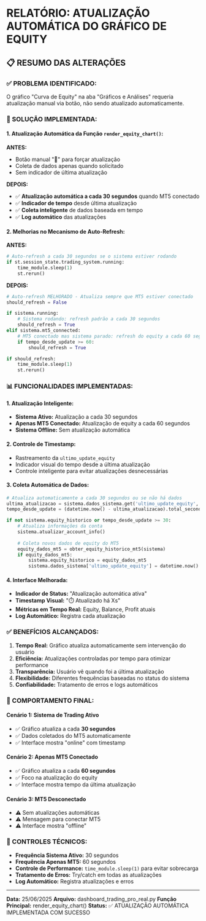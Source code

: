# RELATÓRIO: ATUALIZAÇÃO AUTOMÁTICA DO GRÁFICO DE EQUITY

## 📋 RESUMO DAS ALTERAÇÕES

### ✅ PROBLEMA IDENTIFICADO:
O gráfico "Curva de Equity" na aba "Gráficos e Análises" requeria atualização manual via botão, não sendo atualizado automaticamente.

### 🔄 SOLUÇÃO IMPLEMENTADA:

#### **1. Atualização Automática da Função `render_equity_chart()`:**

**ANTES:**
- Botão manual "🔄" para forçar atualização
- Coleta de dados apenas quando solicitado
- Sem indicador de última atualização

**DEPOIS:**
- ✅ **Atualização automática a cada 30 segundos** quando MT5 conectado
- ✅ **Indicador de tempo** desde última atualização
- ✅ **Coleta inteligente** de dados baseada em tempo
- ✅ **Log automático** das atualizações

#### **2. Melhorias no Mecanismo de Auto-Refresh:**

**ANTES:**
```python
# Auto-refresh a cada 30 segundos se o sistema estiver rodando
if st.session_state.trading_system.running:
    time_module.sleep(1)
    st.rerun()
```

**DEPOIS:**
```python
# Auto-refresh MELHORADO - Atualiza sempre que MT5 estiver conectado
should_refresh = False

if sistema.running:
    # Sistema rodando: refresh padrão a cada 30 segundos
    should_refresh = True
elif sistema.mt5_connected:
    # MT5 conectado mas sistema parado: refresh do equity a cada 60 segundos
    if tempo_desde_update >= 60:
        should_refresh = True

if should_refresh:
    time_module.sleep(1)
    st.rerun()
```

### 📊 FUNCIONALIDADES IMPLEMENTADAS:

#### **1. Atualização Inteligente:**
- **Sistema Ativo:** Atualização a cada 30 segundos
- **Apenas MT5 Conectado:** Atualização de equity a cada 60 segundos
- **Sistema Offline:** Sem atualização automática

#### **2. Controle de Timestamp:**
- Rastreamento da `ultimo_update_equity`
- Indicador visual do tempo desde a última atualização
- Controle inteligente para evitar atualizações desnecessárias

#### **3. Coleta Automática de Dados:**
```python
# Atualiza automaticamente a cada 30 segundos ou se não há dados
ultima_atualizacao = sistema.dados_sistema.get('ultimo_update_equity', datetime.min)
tempo_desde_update = (datetime.now() - ultima_atualizacao).total_seconds()

if not sistema.equity_historico or tempo_desde_update >= 30:
    # Atualiza informações da conta
    sistema.atualizar_account_info()
    
    # Coleta novos dados de equity do MT5
    equity_dados_mt5 = obter_equity_historico_mt5(sistema)
    if equity_dados_mt5:
        sistema.equity_historico = equity_dados_mt5
        sistema.dados_sistema['ultimo_update_equity'] = datetime.now()
```

#### **4. Interface Melhorada:**
- **Indicador de Status:** "Atualização automática ativa"
- **Timestamp Visual:** "⏱️ Atualizado há Xs"
- **Métricas em Tempo Real:** Equity, Balance, Profit atuais
- **Log Automático:** Registra cada atualização

### ✅ BENEFÍCIOS ALCANÇADOS:

1. **Tempo Real:** Gráfico atualiza automaticamente sem intervenção do usuário
2. **Eficiência:** Atualizações controladas por tempo para otimizar performance
3. **Transparência:** Usuário vê quando foi a última atualização
4. **Flexibilidade:** Diferentes frequências baseadas no status do sistema
5. **Confiabilidade:** Tratamento de erros e logs automáticos

### 🎯 COMPORTAMENTO FINAL:

#### **Cenário 1: Sistema de Trading Ativo**
- ✅ Gráfico atualiza a cada **30 segundos**
- ✅ Dados coletados do MT5 automaticamente
- ✅ Interface mostra "online" com timestamp

#### **Cenário 2: Apenas MT5 Conectado**
- ✅ Gráfico atualiza a cada **60 segundos**
- ✅ Foco na atualização do equity
- ✅ Interface mostra tempo da última atualização

#### **Cenário 3: MT5 Desconectado**
- ⚠️ Sem atualizações automáticas
- ⚠️ Mensagem para conectar MT5
- ⚠️ Interface mostra "offline"

### 🔧 CONTROLES TÉCNICOS:

- **Frequência Sistema Ativo:** 30 segundos
- **Frequência Apenas MT5:** 60 segundos
- **Controle de Performance:** `time_module.sleep(1)` para evitar sobrecarga
- **Tratamento de Erros:** Try/catch em todas as atualizações
- **Log Automático:** Registra atualizações e erros

---
**Data:** 25/06/2025
**Arquivo:** dashboard_trading_pro_real.py
**Função Principal:** render_equity_chart()
**Status:** ✅ ATUALIZAÇÃO AUTOMÁTICA IMPLEMENTADA COM SUCESSO
